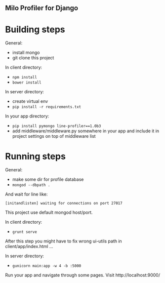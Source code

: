 
Milo Profiler for Django
---

Building steps
===

General:

* install mongo
* git clone this project

In client directory:

* ```npm install```
* ```bower install```

In server directory:

* create virtual env
* ```pip install -r requirements.txt```

In your app directory:

* ```pip install pymongo line-profiler==1.0b3```
* add middleware/middleware.py somewhere in your app and include it in project settings on top of middleware list

Running steps
===

General:

* make some dir for profile database
* ```mongod --dbpath .```

And wait for line like:

```[initandlisten] waiting for connections on port 27017```

This project use default mongod host/port.

In client directory:

* ```grunt serve```

After this step you might have to fix wrong ui-utils path in client/app/index.html ...

In server directory:

* ```gunicorn main:app -w 4 -b :5000```

Run your app and navigate through some pages.
Visit http://localhost:9000/
